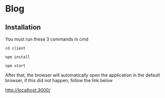 # Blog


## Installation

You must run these 3 commands in cmd

```node
cd client

npm install

npm start
```

After that, the browser will automatically open the application in the default browser, if this did not happen, follow the link below

<http://localhost:3000/>
